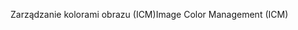 <span data-ttu-id="ff069-101">Zarządzanie kolorami obrazu (ICM)</span><span class="sxs-lookup"><span data-stu-id="ff069-101">Image Color Management (ICM)</span></span>
